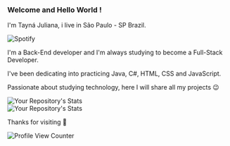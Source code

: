 ### Welcome and Hello World !


I'm Tayná Juliana, i live in São Paulo - SP Brazil.

![Spotify](https://spotify-github-readme.vercel.app/api/spotify)



  
I'm a Back-End developer and I'm always studying to become a Full-Stack Developer. 
  
I've been dedicating into practicing Java, C#, HTML, CSS and JavaScript.
  
 Passionate about studying technology, here I will share all my projects 😉

  
 ![Your Repository's Stats](https://github-readme-stats.vercel.app/api?username=tayjuliana&show_icons=true&theme=dark)                                                         
 ![Your Repository's Stats](https://github-readme-stats.vercel.app/api/top-langs/?username=tayjuliana&theme=dark)





  Thanks for visiting :cherry_blossom:
  
 ![Profile View Counter](https://komarev.com/ghpvc/?username=tayjuliana)

